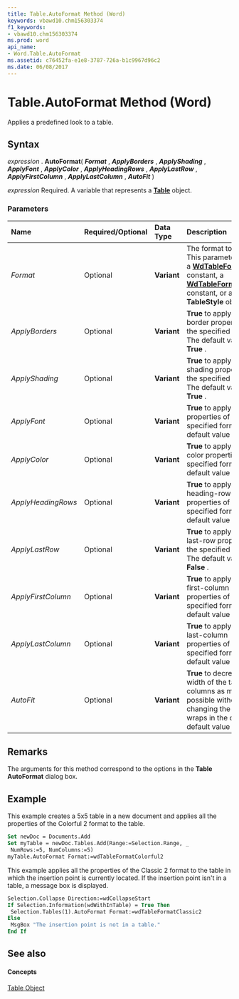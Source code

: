 ```yaml
---
title: Table.AutoFormat Method (Word)
keywords: vbawd10.chm156303374
f1_keywords:
- vbawd10.chm156303374
ms.prod: word
api_name:
- Word.Table.AutoFormat
ms.assetid: c76452fa-e1e8-3787-726a-b1c9967d96c2
ms.date: 06/08/2017
---
```



# Table.AutoFormat Method (Word)

Applies a predefined look to a table.


## Syntax

 _expression_ . **AutoFormat**( **_Format_** , **_ApplyBorders_** , **_ApplyShading_** , **_ApplyFont_** , **_ApplyColor_** , **_ApplyHeadingRows_** , **_ApplyLastRow_** , **_ApplyFirstColumn_** , **_ApplyLastColumn_** , **_AutoFit_** )

 _expression_ Required. A variable that represents a **[Table](Word.Table.md)** object.


### Parameters



|**Name**|**Required/Optional**|**Data Type**|**Description**|
|:-----|:-----|:-----|:-----|
| _Format_|Optional| **Variant**|The format to apply. This parameter can be a  **[WdTableFormat](Word.WdTableFormat.md)** constant, a **[WdTableFormatApply](Word.WdTableFormatApply.md)** constant, or a **TableStyle** object.|
| _ApplyBorders_|Optional| **Variant**| **True** to apply the border properties of the specified format. The default value is **True** .|
| _ApplyShading_|Optional| **Variant**| **True** to apply the shading properties of the specified format. The default value is **True** .|
| _ApplyFont_|Optional| **Variant**| **True** to apply the font properties of the specified format. The default value is **True** .|
| _ApplyColor_|Optional| **Variant**| **True** to apply the color properties of the specified format. The default value is **True** .|
| _ApplyHeadingRows_|Optional| **Variant**| **True** to apply the heading-row properties of the specified format. The default value is **True** .|
| _ApplyLastRow_|Optional| **Variant**| **True** to apply the last-row properties of the specified format. The default value is **False** .|
| _ApplyFirstColumn_|Optional| **Variant**| **True** to apply the first-column properties of the specified format. The default value is **True** .|
| _ApplyLastColumn_|Optional| **Variant**| **True** to apply the last-column properties of the specified format. The default value is **False** .|
| _AutoFit_|Optional| **Variant**| **True** to decrease the width of the table columns as much as possible without changing the way text wraps in the cells. The default value is **True** .|

## Remarks

The arguments for this method correspond to the options in the  **Table AutoFormat** dialog box.


## Example

This example creates a 5x5 table in a new document and applies all the properties of the Colorful 2 format to the table.


```vb
Set newDoc = Documents.Add 
Set myTable = newDoc.Tables.Add(Range:=Selection.Range, _ 
 NumRows:=5, NumColumns:=5) 
myTable.AutoFormat Format:=wdTableFormatColorful2
```

This example applies all the properties of the Classic 2 format to the table in which the insertion point is currently located. If the insertion point isn't in a table, a message box is displayed.




```vb
Selection.Collapse Direction:=wdCollapseStart 
If Selection.Information(wdWithInTable) = True Then 
 Selection.Tables(1).AutoFormat Format:=wdTableFormatClassic2 
Else 
 MsgBox "The insertion point is not in a table." 
End If
```


## See also


#### Concepts


[Table Object](Word.Table.md)

